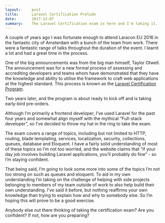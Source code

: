```yaml
---
layout:     post
title:      Laravel Certification Prelude
date:       2017-12-07
summary:    The Laravel Certification exam is here and I'm taking it.
---
```


A couple of years ago I was fortunate enough to attend Laracon EU 2016 in the fantastic city of Amsterdam with a bunch of the team from work. There were a fantastic range of talks throughout the duration of the event. I learnt a lot and had a great time in the process.

One of the big announcements was from the big man himself, Taylor Otwell. The announcement was for a new formal process of assessing and accrediting developers and teams whom have demonstrated that they have the knowledge and ability to utilise the framework to craft web applications at the highest standard. This process is known as the [Laravel Certification Program](https://laravel.com/certification/).

Two years later, and the program is about ready to kick off and is taking early-bird pre-orders.

Although I’m primarily a frontend developer, I’ve used Laravel for the past four years and somewhat align myself with the mythical “Full-stack developer”, so I’ve decided to throw my hat in the ring to take the exam.

The exam covers a range of topics, including but not limited to HTTP, routing, blade templating, services, localization, security, collections, queues, database and Eloquent. I have a fairly solid understanding of most of these topics so I’m not too worried, and the website claims that “if your day job involves building Laravel applications, you'll probably do fine” - so I’m staying confident.

That being said, I’m going to look some more into some of the topics I’m not too strong on such as queues and eloquent. To aid in my own understanding I’m taking on the challenge of helping with side projects belonging to members of my team outside of work to also help build their own understanding. I’ve said it before, but nothing reaffirms your own knowledge than trying to explain how and why to somebody else. So I’m hoping this will prove to be a good exercise.

Anybody else out there thinking of taking the certification exam? Are you confident? If not, how are you preparing?
